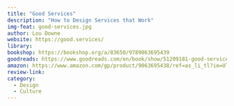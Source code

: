 ```yaml
---
title: "Good Services"
description: "How to Design Services that Work"
img-feat: good-services.jpg
author: Lou Downe
website: https://good.services/
library: 
bookshop: https://bookshop.org/a/83650/9789063695439
goodreads: https://www.goodreads.com/en/book/show/51209181-good-services
amazon: https://www.amazon.com/gp/product/9063695438/ref=as_li_tl?ie=UTF8&tag=govfresh-20&camp=1789&creative=9325&linkCode=as2&creativeASIN=9063695438&linkId=4339f68593bdeabdf92ca5c11426db26
review-link: 
category:
  - Design
  - Culture
---
```

